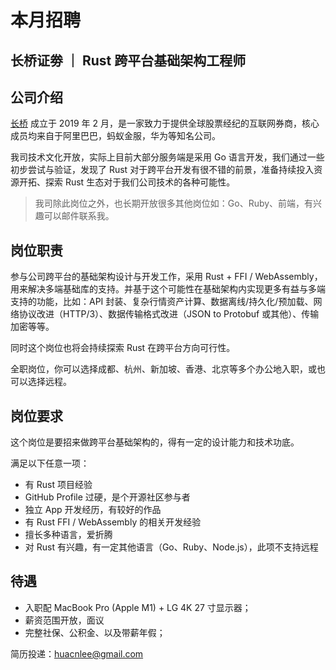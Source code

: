 # 本月招聘

## 长桥证劵 ｜ Rust 跨平台基础架构工程师

## 公司介绍

[长桥](https://longbridgeapp.com) 成立于 2019 年 2 月，是一家致力于提供全球股票经纪的互联网券商，核心成员均来自于阿里巴巴，蚂蚁金服，华为等知名公司。

我司技术文化开放，实际上目前大部分服务端是采用 Go 语言开发，我们通过一些初步尝试与验证，发现了 Rust 对于跨平台开发有很不错的前景，准备持续投入资源开拓、探索 Rust 生态对于我们公司技术的各种可能性。

> 我司除此岗位之外，也长期开放很多其他岗位如：Go、Ruby、前端，有兴趣可以邮件联系我。

## 岗位职责

参与公司跨平台的基础架构设计与开发工作，采用 Rust + FFI / WebAssembly，用来解决多端基础库的支持。并基于这个可能性在基础架构内实现更多有益与多端支持的功能，比如：API 封装、复杂行情资产计算、数据离线/持久化/预加载、网络协议改进（HTTP/3）、数据传输格式改进（JSON to Protobuf 或其他）、传输加密等等。

同时这个岗位也将会持续探索 Rust 在跨平台方向可行性。

全职岗位，你可以选择成都、杭州、新加坡、香港、北京等多个办公地入职，或也可以选择远程。

## 岗位要求

这个岗位是要招来做跨平台基础架构的，得有一定的设计能力和技术功底。

满足以下任意一项： 

- 有 Rust 项目经验 
- GitHub Profile 过硬，是个开源社区参与者
- 独立 App 开发经历，有较好的作品
- 有 Rust FFI / WebAssembly 的相关开发经验 
- 擅长多种语言，爱折腾
- 对 Rust 有兴趣，有一定其他语言（Go、Ruby、Node.js），此项不支持远程

## 待遇

- 入职配 MacBook Pro (Apple M1) + LG 4K 27 寸显示器；
- 薪资范围开放，面议
- 完整社保、公积金、以及带薪年假；

简历投递：huacnlee@gmail.com